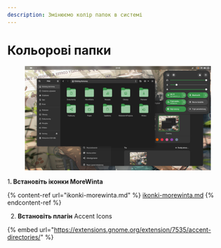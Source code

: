 ```yaml
---
description: Змінюємо колір папок в системі
---
```


# Кольорові папки

<figure><img src="../../.gitbook/assets/image (1) (1) (1) (1) (1) (1) (1).png" alt=""><figcaption></figcaption></figure>

&#x31;**. Встановіть іконки MoreWinta**

{% content-ref url="ikonki-morewinta.md" %}
[ikonki-morewinta.md](ikonki-morewinta.md)
{% endcontent-ref %}

2. **Встановіть плагін** Accent Icons

{% embed url="https://extensions.gnome.org/extension/7535/accent-directories/" %}
